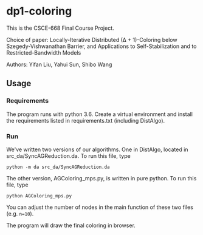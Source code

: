 # dp1-coloring

This is the CSCE-668 Final Course Project.

Choice of paper: Locally-Iterative Distributed (∆ + 1)-Coloring below
Szegedy-Vishwanathan Barrier, and Applications to
Self-Stabilization and to Restricted-Bandwidth Models

Authors: Yifan Liu, Yahui Sun, Shibo Wang

## Usage

### Requirements
The program runs with python 3.6. Create a virtual environment
and install the requirements listed in requirements.txt (including
DistAlgo).

### Run
We've written two versions of our algorithms. One in DistAlgo,
located in src_da/SyncAGReduction.da. To run this file, type

```
python -m da src_da/SyncAGReduction.da
```

The other version, AGColoring_mps.py, is written in pure python. 
To run this file, type 

```
python AGColoring_mps.py
```

You can adjust the number of nodes in the main function of 
these two files (e.g. ```n=10```).

The program will draw the final coloring in browser.